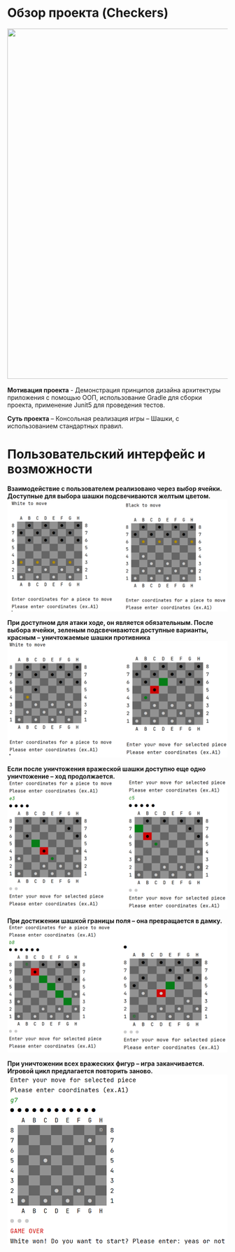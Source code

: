#                                                              Обзор проекта (Checkers)
<p align="center"> <img width="800" height="800" src="https://github.com/AleksandrKamen/Checkers/blob/master/Demo/Снимок"> </p>

**Мотивация проекта** - Демонстрация принципов дизайна архитектуры приложения с помощью ООП, использование Gradle для сборки проекта, применение Junit5 для проведения тестов.

**Суть проекта** – Консольная реализация игры – Шашки, с использованием  стандартных правил.

#                                                        Пользовательский интерфейс  и возможности 
 **Взаимодействие с пользователем реализовано через выбор ячейки.  Доступные для выбора шашки подсвечиваются желтым цветом.** 
                                  ![Image alt](https://github.com/AleksandrKamen/Checkers/blob/master/Demo/1.PNG)  
                                  
 **При доступном для атаки ходе, он является обязательным. После выбора ячейки, зеленым подсвечиваются доступные варианты, красным – уничтожаемые шашки противника**   
                                 ![Image alt](https://github.com/AleksandrKamen/Checkers/blob/master/Demo/2.PNG)  
                                 
 **Если после уничтожения вражеской шашки доступно еще одно уничтожение – ход продолжается.**
                                  ![Image alt](https://github.com/AleksandrKamen/Checkers/blob/master/Demo/3.PNG)  
                                   
**При достижении шашкой границы поля – она превращается в дамку.**
                                   ![Image alt](https://github.com/AleksandrKamen/Checkers/blob/master/Demo/4.PNG) 
                                   
 **При уничтожении всех вражеских фигур – игра заканчивается. Игровой цикл предлагается повторить заново.**
                                  ![Image alt](https://github.com/AleksandrKamen/Checkers/blob/master/Demo/Снимок7.PNG) 
